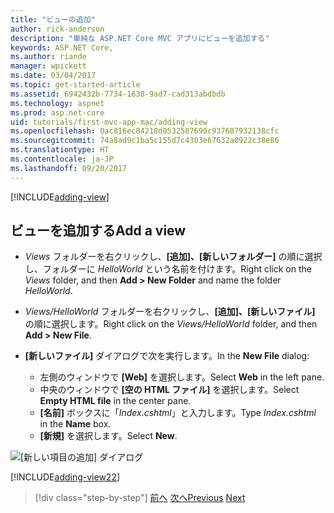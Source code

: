 ```yaml
---
title: "ビューの追加"
author: rick-anderson
description: "単純な ASP.NET Core MVC アプリにビューを追加する"
keywords: ASP.NET Core,
ms.author: riande
manager: wpickett
ms.date: 03/04/2017
ms.topic: get-started-article
ms.assetid: 6942432b-7734-1638-9ad7-cad313abdbdb
ms.technology: aspnet
ms.prod: asp.net-core
uid: tutorials/first-mvc-app-mac/adding-view
ms.openlocfilehash: 0ac816ec84218d0532587690c937687932138cfc
ms.sourcegitcommit: 74a8ad9c1ba5c155d7c4303e67632a0922c38e86
ms.translationtype: HT
ms.contentlocale: ja-JP
ms.lasthandoff: 09/20/2017
---
```

[!INCLUDE[adding-view](../../includes/mvc-intro/adding_view1.md)]

## <a name="add-a-view"></a><span data-ttu-id="01c28-104">ビューを追加する</span><span class="sxs-lookup"><span data-stu-id="01c28-104">Add a view</span></span> 

* <span data-ttu-id="01c28-105">*Views* フォルダーを右クリックし、**[追加]、[新しいフォルダー]** の順に選択し、フォルダーに *HelloWorld* という名前を付けます。</span><span class="sxs-lookup"><span data-stu-id="01c28-105">Right click on the *Views* folder, and then **Add > New Folder** and name the folder *HelloWorld*.</span></span>
* <span data-ttu-id="01c28-106">*Views/HelloWorld* フォルダーを右クリックし、**[追加]、[新しいファイル]** の順に選択します。</span><span class="sxs-lookup"><span data-stu-id="01c28-106">Right click on the *Views/HelloWorld* folder, and then **Add > New File**.</span></span>
* <span data-ttu-id="01c28-107">**[新しいファイル]** ダイアログで次を実行します。</span><span class="sxs-lookup"><span data-stu-id="01c28-107">In the **New File** dialog:</span></span>

  * <span data-ttu-id="01c28-108">左側のウィンドウで **[Web]** を選択します。</span><span class="sxs-lookup"><span data-stu-id="01c28-108">Select **Web** in the left pane.</span></span>
  * <span data-ttu-id="01c28-109">中央のウィンドウで **[空の HTML ファイル]** を選択します。</span><span class="sxs-lookup"><span data-stu-id="01c28-109">Select **Empty HTML file** in the center pane.</span></span>
  * <span data-ttu-id="01c28-110">**[名前]** ボックスに「*Index.cshtml*」と入力します。</span><span class="sxs-lookup"><span data-stu-id="01c28-110">Type *Index.cshtml* in the **Name** box.</span></span>
  * <span data-ttu-id="01c28-111">**[新規]** を選択します。</span><span class="sxs-lookup"><span data-stu-id="01c28-111">Select **New**.</span></span>

![[新しい項目の追加] ダイアログ](adding-view/_static/add_view.png)

[!INCLUDE[adding-view22](../../includes/mvc-intro/adding_view2.md)]

>[!div class="step-by-step"]
<span data-ttu-id="01c28-113">[前へ](adding-controller.md)
[次へ](adding-model.md)</span><span class="sxs-lookup"><span data-stu-id="01c28-113">[Previous](adding-controller.md)
[Next](adding-model.md)</span></span>
